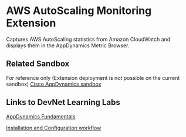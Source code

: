 # AWS AutoScaling Monitoring Extension
 
Captures AWS AutoScaling statistics from Amazon CloudWatch and displays them in the AppDynamics Metric Browser.

## Related Sandbox
 
For reference only (Extension deployment is not possible on the current sandbox) [Cisco AppDynamics sandbox](https://devnetsandbox.cisco.com/RM/Diagram/Index/9e056219-ab84-4741-9485-de3d3446caf2?diagramType=Topology)
 
## Links to DevNet Learning Labs
 
[AppDynamics Fundamentals](https://developer.cisco.com/learning/modules/appdynamics-fundamentals)
 
[Installation and Configuration workflow](https://github.com/Appdynamics/aws-autoscaling-monitoring-extension/blob/master/README.md)
